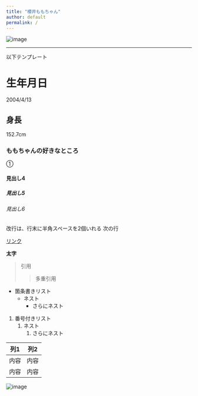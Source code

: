 ```yaml
---
title: "櫻井ももちゃん"
author: default
permalink: /
---
```



![image](/GHPages_WebSite/assets/images/logo-150.png)



---

以下テンプレート

# 生年月日
2004/4/13

## 身長
152.7cm

### ももちゃんの好きなところ
①
#### 見出し4
##### 見出し5
###### 見出し6

改行は、行末に半角スペースを2個いれる
次の行

[リンク](https://www.google.co.jp/)

**太字**

> 引用
>> 多重引用


- 箇条書きリスト
  - ネスト
    - さらにネスト


1. 番号付きリスト
   1. ネスト
      1. さらにネスト


| 列1  | 列2  |
|-----|-----|
| 内容  | 内容  |
| 内容  | 内容  |

![image](/GHPages_WebSite/assets/images/logo-150.png)
